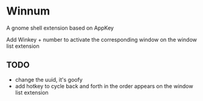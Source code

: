 # Winnum
A gnome shell extension based on AppKey

Add Winkey + number to activate the corresponding window on the window list extension

## TODO
- change the uuid, it's goofy
- add hotkey to cycle back and forth in the order appears on the window list extension
